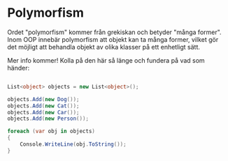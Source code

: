 # Polymorfism

Ordet "polymorfism" kommer från grekiskan och betyder "många former". Inom OOP innebär polymorfism att objekt kan ta många former, vilket gör det möjligt att behandla objekt av olika klasser på ett enhetligt sätt.

Mer info kommer! Kolla på den här så länge och fundera på vad som händer:

```csharp

List<object> objects = new List<object>();

objects.Add(new Dog());
objects.Add(new Cat());
objects.Add(new Car());
objects.Add(new Person());

foreach (var obj in objects)
{
    Console.WriteLine(obj.ToString());
}
```